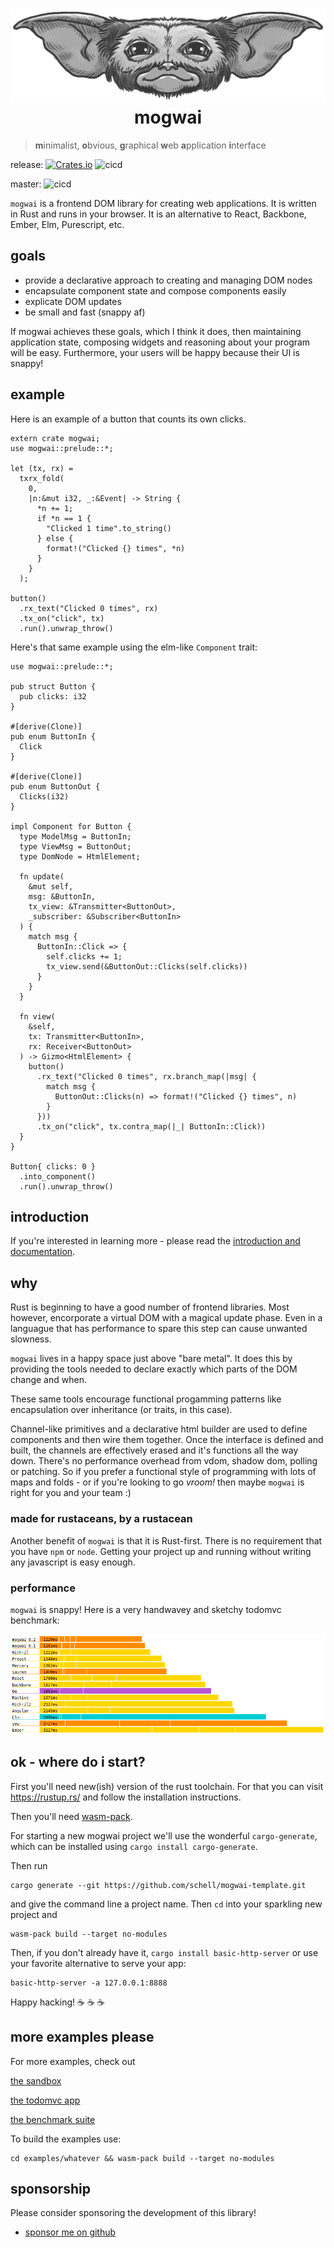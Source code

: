 <div align="center">
  <h1>
    <a href="https://bomtoons.newgrounds.com/" target="_blank" alt="art by bomtoons at newgrounds"> 
      <img src="img/gizmo.png" />
    </a> 
    <br />
    mogwai
  </h1>
</div>


> **m**inimalist, **o**bvious, **g**raphical **w**eb **a**pplication **i**nterface


release: [![Crates.io][ci]][cl] ![cicd](https://github.com/schell/mogwai/workflows/cicd/badge.svg?branch=release)

master: ![cicd](https://github.com/schell/mogwai/workflows/cicd/badge.svg?branch=master)

[ci]: https://img.shields.io/crates/v/mogwai.svg
[cl]: https://crates.io/crates/mogwai/


`mogwai` is a frontend DOM library for creating web applications.
It is written in Rust and runs in your browser. It is an alternative
to React, Backbone, Ember, Elm, Purescript, etc.

## goals

* provide a declarative approach to creating and managing DOM nodes
* encapsulate component state and compose components easily
* explicate DOM updates
* be small and fast (snappy af)

If mogwai achieves these goals, which I think it does, then maintaining
application state, composing widgets and reasoning about your program will be
easy. Furthermore, your users will be happy because their UI is snappy!

## example
Here is an example of a button that counts its own clicks.

```rust, no_run
extern crate mogwai;
use mogwai::prelude::*;

let (tx, rx) =
  txrx_fold(
    0,
    |n:&mut i32, _:&Event| -> String {
      *n += 1;
      if *n == 1 {
        "Clicked 1 time".to_string()
      } else {
        format!("Clicked {} times", *n)
      }
    }
  );

button()
  .rx_text("Clicked 0 times", rx)
  .tx_on("click", tx)
  .run().unwrap_throw()
```

Here's that same example using the elm-like `Component` trait:

```rust, no_run
use mogwai::prelude::*;

pub struct Button {
  pub clicks: i32
}

#[derive(Clone)]
pub enum ButtonIn {
  Click
}

#[derive(Clone)]
pub enum ButtonOut {
  Clicks(i32)
}

impl Component for Button {
  type ModelMsg = ButtonIn;
  type ViewMsg = ButtonOut;
  type DomNode = HtmlElement;

  fn update(
    &mut self,
    msg: &ButtonIn,
    tx_view: &Transmitter<ButtonOut>,
    _subscriber: &Subscriber<ButtonIn>
  ) {
    match msg {
      ButtonIn::Click => {
        self.clicks += 1;
        tx_view.send(&ButtonOut::Clicks(self.clicks))
      }
    }
  }

  fn view(
    &self,
    tx: Transmitter<ButtonIn>,
    rx: Receiver<ButtonOut>
  ) -> Gizmo<HtmlElement> {
    button()
      .rx_text("Clicked 0 times", rx.branch_map(|msg| {
        match msg {
          ButtonOut::Clicks(n) => format!("Clicked {} times", n)
        }
      }))
      .tx_on("click", tx.contra_map(|_| ButtonIn::Click))
  }
}

Button{ clicks: 0 }
  .into_component()
  .run().unwrap_throw()
```

## introduction
If you're interested in learning more - please read the [introduction and
documentation](https://docs.rs/mogwai/).

## why
Rust is beginning to have a good number of frontend libraries. Most however,
encorporate a virtual DOM with a magical update phase. Even in a languague that
has performance to spare this step can cause unwanted slowness.

`mogwai` lives in a happy space just above "bare metal". It does this by
providing the tools needed to declare exactly which parts of the DOM change and
when.

These same tools encourage functional progamming patterns like encapsulation over
inheritance (or traits, in this case).

Channel-like primitives and a declarative html builder are used to define
components and then wire them together. Once the interface is defined and built,
the channels are effectively erased and it's functions all the way down. There's
no performance overhead from vdom, shadow dom, polling or patching. So if you
prefer a functional style of programming with lots of maps and folds - or if
you're looking to go _vroom!_ then maybe `mogwai` is right for you and your
team :)

### made for rustaceans, by a rustacean
Another benefit of `mogwai` is that it is Rust-first. There is no requirement
that you have `npm` or `node`. Getting your project up and running without
writing any javascript is easy enough.

### performance
`mogwai` is snappy! Here is a very handwavey and sketchy todomvc benchmark:

![mogwai performance benchmarking](img/perf.png)

## ok - where do i start?
First you'll need new(ish) version of the rust toolchain. For that you can visit
https://rustup.rs/ and follow the installation instructions.

Then you'll need [wasm-pack](https://rustwasm.github.io/wasm-pack/installer/).

For starting a new mogwai project we'll use the wonderful `cargo-generate`, which
can be installed using `cargo install cargo-generate`.

Then run
```shell
cargo generate --git https://github.com/schell/mogwai-template.git
```
and give the command line a project name. Then `cd` into your sparkling new
project and
```shell
wasm-pack build --target no-modules
```
Then, if you don't already have it, `cargo install basic-http-server` or use your
favorite alternative to serve your app:
```shell
basic-http-server -a 127.0.0.1:8888
```
Happy hacking! :coffee: :coffee: :coffee:

## more examples please
For more examples, check out

[the sandbox](https://github.com/schell/mogwai/blob/master/examples/sandbox/)

[the todomvc app](https://github.com/schell/mogwai/blob/master/examples/todomvc)

[the benchmark suite](https://github.com/schell/todo-mvc-bench/)

To build the examples use:
```shell
cd examples/whatever && wasm-pack build --target no-modules
```

## sponsorship
Please consider sponsoring the development of this library!

* [sponsor me on github](https://github.com/sponsors/schell/)

